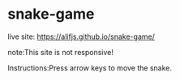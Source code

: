 # snake-game
live site: https://alifjs.github.io/snake-game/

note:This site is not responsive!

Instructions:Press arrow keys to move the snake.
